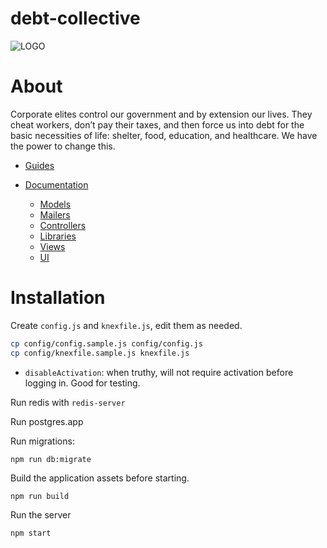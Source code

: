 # debt-collective

![LOGO](images/TDC-large.png)

# About

Corporate elites control our government and by extension our lives. They cheat workers, don’t pay their taxes, and then force us into debt for the basic necessities of life: shelter, food, education, and healthcare. We have the power to change this.

* [Guides](Guides)

* [Documentation](Documentation)
  * [Models](Documentation#models)
  * [Mailers](Documentation#mailers)
  * [Controllers](Documentation#controllers)
  * [Libraries](Documentation#libraries)
  * [Views](Documentation#views)
  * [UI](Documentation#ui)

# Installation

Create `config.js` and `knexfile.js`, edit them as needed.

```sh
cp config/config.sample.js config/config.js
cp config/knexfile.sample.js knexfile.js
```

* `disableActivation`: when truthy, will not require activation before logging in. Good for testing.


Run redis with `redis-server`

Run postgres.app

Run migrations:
```
npm run db:migrate
```


Build the application assets before starting.

```sh
npm run build
```

Run the server

```sh
npm start
```

